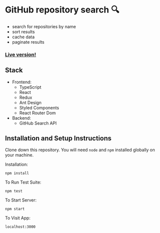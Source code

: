 # GitHub repository search 🔍
- search for repositories by name
- sort results
- cache data
- paginate results

### [Live version!](https://arturjackowiak-github-repositories-search.netlify.app/)

## Stack
* Frontend:
  * TypeScript
  * React
  * Redux
  * Ant Design
  * Styled Components
  * React Router Dom
* Backend:
  * GitHub Search API

## Installation and Setup Instructions

Clone down this repository. You will need `node` and `npm` installed globally on your machine.  

Installation:

`npm install`  

To Run Test Suite:  

`npm test`  

To Start Server:

`npm start`  

To Visit App:

`localhost:3000`
